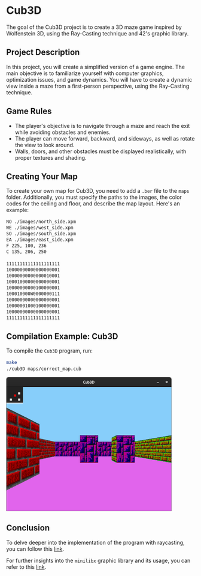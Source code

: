 # Cub3D

The goal of the Cub3D project is to create a 3D maze game inspired by Wolfenstein 3D, using the Ray-Casting technique and 42's graphic library.

## Project Description

In this project, you will create a simplified version of a game engine. The main objective is to familiarize yourself with computer graphics, optimization issues, and game dynamics. You will have to create a dynamic view inside a maze from a first-person perspective, using the Ray-Casting technique.

## Game Rules

- The player's objective is to navigate through a maze and reach the exit while avoiding obstacles and enemies.
- The player can move forward, backward, and sideways, as well as rotate the view to look around.
- Walls, doors, and other obstacles must be displayed realistically, with proper textures and shading.

## Creating Your Map

To create your own map for Cub3D, you need to add a `.ber` file to the `maps` folder. Additionally, you must specify the paths to the images, the color codes for the ceiling and floor, and describe the map layout. Here's an example:

```plaintext
NO ./images/north_side.xpm
WE ./images/west_side.xpm
SO ./images/south_side.xpm
EA ./images/east_side.xpm
F 225, 100, 236
C 135, 206, 250

11111111111111111111
10000000000000000001
10000000000000010001
10001000000000000001
10000000000100000001
100010000W0000000111
10000000000000000001
10000001000100000001
10000000000000000001
11111111111111111111
```

## Compilation Example: Cub3D

To compile the `Cub3D` program, run:

```bash
make
./cub3D maps/correct_map.cub
```

![Nom de l'image](images/sizedexemplereadme.png)

## Conclusion

To delve deeper into the implementation of the program with raycasting, you can follow this [link](https://lodev.org/cgtutor/raycasting.html).

For further insights into the `minilibx` graphic library and its usage, you can refer to this [link](https://aurelienbrabant.fr/blog/getting-started-with-the-minilibx).

